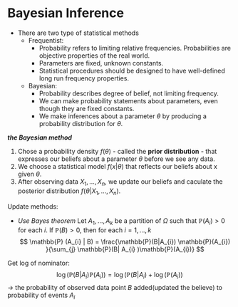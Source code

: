 
# Bayesian Inference
* There are two type of statistical methods 
  * Frequentist: 
    * Probability refers to limiting relative frequencies. Probabilities are objective properties of the real world.
    * Parameters are fixed, unknown constants. 
    * Statistical procedures should be designed to have well-defined long run frequency properties.
  * Bayesian: 
    * Probability describes degree of belief, not limiting frequency. 
    * We can make probability statements about parameters, even though they are fixed constants.
    * We make inferences about a parameter $\theta$ by producing a probability distribution for $\theta$.
  
***the Bayesian method***
1. Chose a probability density $f(\theta)$ - called the **prior distribution** - that expresses our beliefs about a parameter $\theta$ before we see any data.
2. We choose a statistical model $f(x|\theta)$ that reflects our beliefs about x given $\theta$.
3. After observing data $X_1, \dots ,X_n$, we update our beliefs and caculate the posterior distribution $f(\theta| X_1, \dots, X_n)$.

Update methods: 
   * *Use Bayes theorem*
    Let $A_1, \dots , A_k$ be a partition of $\Omega$ such that $\mathbb{P}(A_i) > 0$  for each $i$. If $\mathbb{P}(B) > 0$, then for each $i = 1, \dots, k$
    $$ \mathbb{P} (A_{i} | B) = \frac{\mathbb{P}(B|A_{i}) \mathbb{P}(A_{i}) }{\sum_{j} \mathbb{P}(B| A_{i} )\mathbb{P}(A_{i})} $$ 

Get log of nominator:
$$\log(\mathbb{P}(B|A_i)\mathbb{P}(A_i)) = \log(\mathbb{P}(B|A_i) + \log(\mathbb{P}(A_i))$$
$\to$ the probability of observed data point $B$ added(updated the believe) to probability of events $A_i$

